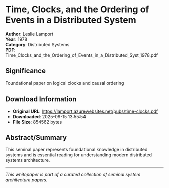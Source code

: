 # Time, Clocks, and the Ordering of Events in a Distributed System

**Author**: Leslie Lamport  
**Year**: 1978  
**Category**: Distributed Systems  
**PDF**: Time_Clocks_and_the_Ordering_of_Events_in_a_Distributed_Syst_1978.pdf  

## Significance
Foundational paper on logical clocks and causal ordering

## Download Information
- **Original URL**: https://lamport.azurewebsites.net/pubs/time-clocks.pdf
- **Downloaded**: 2025-09-15 13:55:54
- **File Size**: 854562 bytes

## Abstract/Summary
This seminal paper represents foundational knowledge in distributed systems and is essential reading for understanding modern distributed systems architecture.

---
*This whitepaper is part of a curated collection of seminal system architecture papers.*
